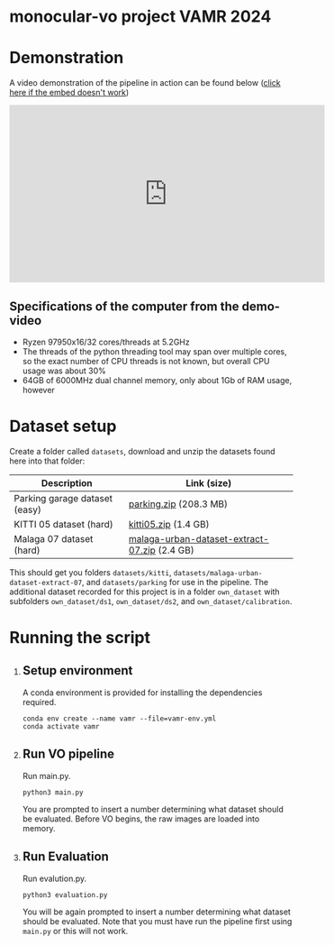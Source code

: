 # monocular-vo project VAMR 2024

# Demonstration

A video demonstration of the pipeline in action can be found below ([click here if the embed doesn't work](https://www.youtube.com/watch?v=hEA7zJPG3Gs))
<iframe width="560" height="315" src="https://www.youtube.com/embed/hEA7zJPG3Gs?si=9F1YhPouxh50JuBW" title="YouTube video player" frameborder="0" allow="accelerometer; autoplay; clipboard-write; encrypted-media; gyroscope; picture-in-picture; web-share" referrerpolicy="strict-origin-when-cross-origin" allowfullscreen></iframe>

## Specifications of the computer from the demo-video
- Ryzen 97950x16/32 cores/threads at 5.2GHz
- The threads of the python threading tool may span over multiple cores, so the exact number of CPU threads is not known, but overall CPU usage was about 30%
- 64GB of 6000MHz dual channel memory, only about 1Gb of RAM usage, however

# Dataset setup

Create a folder called `datasets`, download and unzip the datasets found here into that folder:

Description | Link (size)
------------- | ----------
Parking garage dataset (easy) |	[parking.zip](https://rpg.ifi.uzh.ch/docs/teaching/2024/parking.zip) (208.3 MB)
KITTI 05 dataset (hard)	| [kitti05.zip](https://rpg.ifi.uzh.ch/docs/teaching/2024/kitti05.zip) (1.4 GB)
Malaga 07 dataset (hard) | [malaga-urban-dataset-extract-07.zip](https://rpg.ifi.uzh.ch/docs/teaching/2024/malaga-urban-dataset-extract-07.zip) (2.4 GB)

This should get you folders `datasets/kitti`, `datasets/malaga-urban-dataset-extract-07`, and `datasets/parking`
for use in the pipeline. The additional dataset recorded for this project is in a folder `own_dataset` with subfolders `own_dataset/ds1`, `own_dataset/ds2`, and `own_dataset/calibration`. 

# Running the script

1. ## Setup environment
    A conda environment is provided for installing the dependencies required.
    ```
    conda env create --name vamr --file=vamr-env.yml
    conda activate vamr
    ```

2. ## Run VO pipeline
    Run main.py.
    ```
    python3 main.py
    ```
    You are prompted to insert a number determining what dataset should be evaluated.
    Before VO begins, the raw images are loaded into memory.

3. ## Run Evaluation 
    Run evalution.py.
    ```
    python3 evaluation.py
    ```
    You will be again prompted to insert a number determining what dataset should be evaluated.
    Note that you must have run the pipeline first using `main.py` or this will not work.

